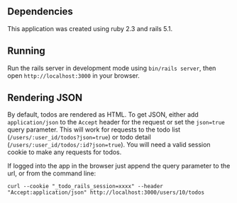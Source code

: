 ## Dependencies
This application was created using ruby 2.3 and rails 5.1.

## Running
Run the rails server in development mode using `bin/rails server`, then open `http://localhost:3000` in your browser.

## Rendering JSON
By default, todos are rendered as HTML. To get JSON, either add `application/json` to the `Accept` header for the request or set the `json=true` query parameter. This will work for requests to the todo list (`/users/:user_id/todos?json=true`) or todo detail (`/users/:user_id/todos/:id?json=true`). You will need a valid session cookie to make any requests for todos.

If logged into the app in the browser just append the query parameter to the url, or from the command line:
```
curl --cookie "_todo_rails_session=xxxx" --header "Accept:application/json" http://localhost:3000/users/10/todos
```
